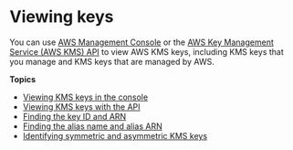 # Viewing keys<a name="viewing-keys"></a>

You can use [AWS Management Console](https://console.aws.amazon.com/kms) or the [AWS Key Management Service \(AWS KMS\) API](https://docs.aws.amazon.com/kms/latest/APIReference/) to view AWS KMS keys, including KMS keys that you manage and KMS keys that are managed by AWS\.

**Topics**
+ [Viewing KMS keys in the console](viewing-keys-console.md)
+ [Viewing KMS keys with the API](viewing-keys-cli.md)
+ [Finding the key ID and ARN](find-cmk-id-arn.md)
+ [Finding the alias name and alias ARN](find-cmk-alias.md)
+ [Identifying symmetric and asymmetric KMS keys](find-symm-asymm.md)